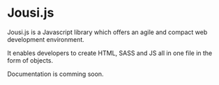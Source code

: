 # Jousi.js
Jousi.js is a Javascript library which offers an agile and compact web development environment.

It enables developers to create HTML, SASS and JS all in one file in the form of objects.

Documentation is comming soon.
